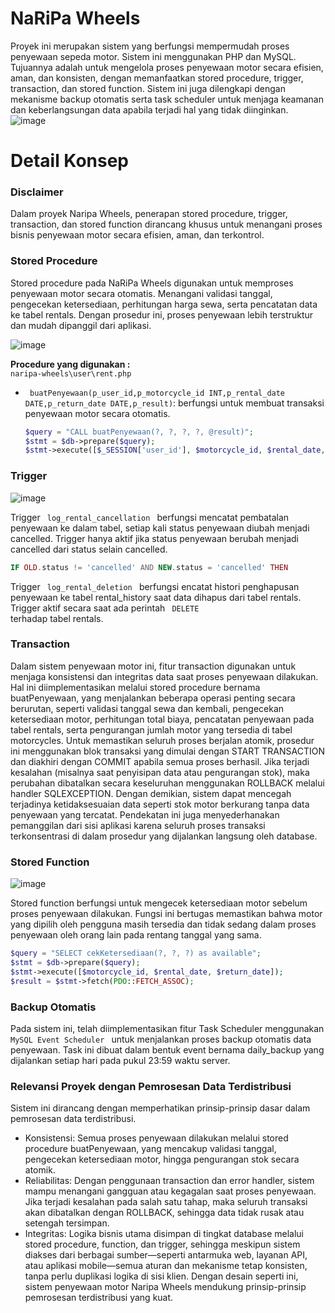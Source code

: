# NaRiPa Wheels
Proyek ini merupakan sistem yang berfungsi mempermudah proses penyewaan sepeda motor. Sistem ini menggunakan PHP dan MySQL. Tujuannya adalah untuk mengelola proses penyewaan motor secara efisien, aman, dan konsisten, dengan memanfaatkan stored procedure, trigger, transaction, dan stored function. Sistem ini juga dilengkapi dengan mekanisme backup otomatis serta task scheduler untuk menjaga keamanan dan keberlangsungan data apabila terjadi hal yang tidak diinginkan.
![image](https://github.com/user-attachments/assets/116a211b-9de5-493f-a5bc-bfc834d7af77)

# Detail Konsep

### Disclaimer
Dalam proyek Naripa Wheels, penerapan stored procedure, trigger, transaction, dan stored function dirancang khusus untuk menangani proses bisnis penyewaan motor secara efisien, aman, dan terkontrol.

### Stored Procedure 
Stored procedure pada NaRiPa Wheels digunakan untuk memproses penyewaan motor secara otomatis. Menangani validasi tanggal, pengecekan ketersediaan, perhitungan harga sewa, serta pencatatan data ke tabel rentals. Dengan prosedur ini, proses penyewaan lebih terstruktur dan mudah dipanggil dari aplikasi.

![image](https://github.com/user-attachments/assets/30077580-71b4-4726-b572-bcbb8466ee58)

**Procedure yang digunakan :**  
`naripa-wheels\user\rent.php`

- <code> buatPenyewaan(p_user_id,p_motorcycle_id INT,p_rental_date DATE,p_return_date DATE,p_result)</code>: berfungsi untuk membuat transaksi penyewaan motor secara otomatis. 
  ```php
  $query = "CALL buatPenyewaan(?, ?, ?, ?, @result)";
  $stmt = $db->prepare($query);
  $stmt->execute([$_SESSION['user_id'], $motorcycle_id, $rental_date, $return_date]); ```


### Trigger
![image](https://github.com/user-attachments/assets/bdbbb4ca-ef85-4638-8a48-ab3091de18a5)

Trigger <code> log_rental_cancellation </code> berfungsi mencatat pembatalan penyewaan ke dalam tabel, setiap kali status penyewaan diubah menjadi cancelled. Trigger hanya aktif jika status penyewaan berubah menjadi cancelled dari status selain cancelled.
 ```php
 IF OLD.status != 'cancelled' AND NEW.status = 'cancelled' THEN
```
Trigger <code> log_rental_deletion </code> berfungsi encatat histori penghapusan penyewaan ke tabel rental_history saat data dihapus dari tabel rentals. Trigger  aktif secara  saat ada perintah <code> DELETE </code> terhadap tabel rentals.
  

### Transaction
Dalam sistem penyewaan motor ini, fitur transaction digunakan untuk menjaga konsistensi dan integritas data saat proses penyewaan dilakukan. Hal ini diimplementasikan melalui stored procedure bernama buatPenyewaan, yang menjalankan beberapa operasi penting secara berurutan, seperti validasi tanggal sewa dan kembali, pengecekan ketersediaan motor, perhitungan total biaya, pencatatan penyewaan pada tabel rentals, serta pengurangan jumlah motor yang tersedia di tabel motorcycles. Untuk memastikan seluruh proses berjalan atomik, prosedur ini menggunakan blok transaksi yang dimulai dengan START TRANSACTION dan diakhiri dengan COMMIT apabila semua proses berhasil. Jika terjadi kesalahan (misalnya saat penyisipan data atau pengurangan stok), maka perubahan dibatalkan secara keseluruhan menggunakan ROLLBACK melalui handler SQLEXCEPTION. Dengan demikian, sistem dapat mencegah terjadinya ketidaksesuaian data seperti stok motor berkurang tanpa data penyewaan yang tercatat. Pendekatan ini juga menyederhanakan pemanggilan dari sisi aplikasi karena seluruh proses transaksi terkonsentrasi di dalam prosedur yang dijalankan langsung oleh database.


### Stored Function
![image](https://github.com/user-attachments/assets/8b2e8681-3257-40b4-95aa-661370af74de)

Stored function berfungsi untuk mengecek ketersediaan motor sebelum proses penyewaan dilakukan. Fungsi ini bertugas memastikan bahwa motor yang dipilih oleh pengguna masih tersedia dan tidak sedang dalam proses penyewaan oleh orang lain pada rentang tanggal yang sama.
```php
$query = "SELECT cekKetersediaan(?, ?, ?) as available";
$stmt = $db->prepare($query);
$stmt->execute([$motorcycle_id, $rental_date, $return_date]);
$result = $stmt->fetch(PDO::FETCH_ASSOC);
```

### Backup Otomatis
Pada sistem ini, telah diimplementasikan fitur Task Scheduler menggunakan <code> MySQL Event Scheduler </code> untuk menjalankan proses backup otomatis data penyewaan. Task ini dibuat dalam bentuk event bernama daily_backup yang dijalankan setiap hari pada pukul 23:59 waktu server.

### Relevansi Proyek dengan Pemrosesan Data Terdistribusi
Sistem ini dirancang dengan memperhatikan prinsip-prinsip dasar dalam pemrosesan data terdistribusi.
- Konsistensi: Semua proses penyewaan dilakukan melalui stored procedure buatPenyewaan, yang mencakup validasi tanggal, pengecekan ketersediaan motor, hingga pengurangan stok secara atomik.
- Reliabilitas: Dengan penggunaan transaction dan error handler, sistem mampu menangani gangguan atau kegagalan saat proses penyewaan. Jika terjadi kesalahan pada salah satu tahap, maka seluruh transaksi akan dibatalkan dengan ROLLBACK, sehingga data tidak rusak atau setengah tersimpan.
- Integritas: Logika bisnis utama disimpan di tingkat database melalui stored procedure, function, dan trigger, sehingga meskipun sistem diakses dari berbagai sumber—seperti antarmuka web, layanan API, atau aplikasi mobile—semua aturan dan mekanisme tetap konsisten, tanpa perlu duplikasi logika di sisi klien.
Dengan desain seperti ini, sistem penyewaan motor Naripa Wheels mendukung prinsip-prinsip pemrosesan terdistribusi yang kuat.






